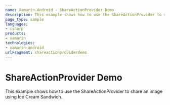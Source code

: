 ```yaml
---
name: Xamarin.Android - ShareActionProvider Demo
description: This example shows how to use the ShareActionProvider to share an image using Ice Cream Sandwich.
page_type: sample
languages:
- csharp
products:
- xamarin
technologies:
- xamarin-android
urlFragment: shareactionproviderdemo
---
```

# ShareActionProvider Demo

This example shows how to use the ShareActionProvider to share an image using Ice Cream Sandwich.
